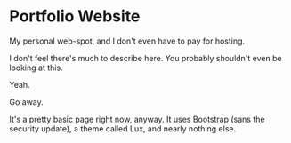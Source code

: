 # Portfolio Website

My personal web-spot, and I don't even have to pay for hosting.

I don't feel there's much to describe here. You probably shouldn't even be looking at this.

Yeah.

Go away.

It's a pretty basic page right now, anyway. It uses Bootstrap (sans the security update), a theme called Lux, and nearly nothing else.
